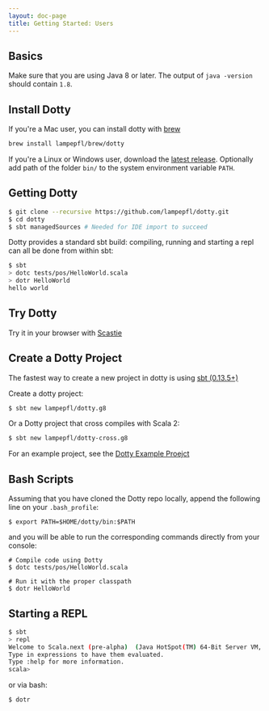 ```yaml
---
layout: doc-page
title: Getting Started: Users
---
```




Basics
------------
Make sure that you are using Java 8 or later. The output of `java -version`
should contain `1.8`.


Install Dotty
-------------
If you're a Mac user, you can install dotty with [brew](https://brew.sh/)

```bash
brew install lampepfl/brew/dotty
```

If you're a Linux or Windows user, download the [latest release](https://github.com/lampepfl/dotty/releases). Optionally add path of the folder `bin/` to the system environment variable `PATH`.

Getting Dotty
-------------
```bash
$ git clone --recursive https://github.com/lampepfl/dotty.git
$ cd dotty
$ sbt managedSources # Needed for IDE import to succeed
```

Dotty provides a standard sbt build: compiling, running and starting a repl can
all be done from within sbt:

```bash
$ sbt
> dotc tests/pos/HelloWorld.scala
> dotr HelloWorld
hello world
```

Try Dotty
----------
Try it in your browser with [Scastie](https://scastie.scala-lang.org/?target=dotty)


Create a Dotty Project
-----------------------
The fastest way to create a new project in dotty is using [sbt (0.13.5+)](http://www.scala-sbt.org/)

Create a dotty project:
```bash
$ sbt new lampepfl/dotty.g8
```

Or a Dotty project that cross compiles with Scala 2:
```bash
$ sbt new lampepfl/dotty-cross.g8
```

For an example project, see the [Dotty Example Proejct](https://github.com/lampepfl/dotty-example-project)


Bash Scripts
-------------
Assuming that you have cloned the Dotty repo locally, append the following line on your `.bash_profile`:

```shell
$ export PATH=$HOME/dotty/bin:$PATH
```

and you will be able to run the corresponding commands directly from your console:

```shell
# Compile code using Dotty
$ dotc tests/pos/HelloWorld.scala

# Run it with the proper classpath
$ dotr HelloWorld
```


Starting a REPL
----------------
```bash
$ sbt
> repl
Welcome to Scala.next (pre-alpha)  (Java HotSpot(TM) 64-Bit Server VM, Java 1.8.0_101).
Type in expressions to have them evaluated.
Type :help for more information.
scala>
```

or via bash:

```bash
$ dotr
```
